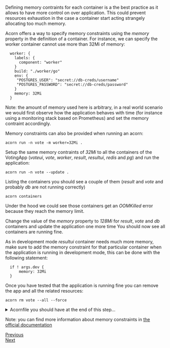 Defining memory contraints for each container is a the best practice as it allows to have more control on over application. This could prevent resources exhaustion in the case a container start acting strangely allocating too much memory.

Acorn offers a way to specify memory constraints using the *memory* property in the definition of a container. For instance, we can specify the worker container cannot use more than 32Mi of memory:

```
  worker: {
    labels: {
      component: "worker"
    }
    build: "./worker/go"
    env: {
     "POSTGRES_USER": "secret://db-creds/username"
     "POSTGRES_PASSWORD": "secret://db-creds/password"
    }
    memory: 32Mi
  }
```

Note: the amount of memory used here is arbitrary, in a real world scenario we would first observe how the application behaves with time (for instance using a monitoring stack based on Prometheus) and set the memory contraint accordingly.

Memory constraints can also be provided when running an acorn:

```
acorn run -n vote -m worker=32Mi .
```

Setup the same memory contraints of *32Mi* to all the containers of the VotingApp (*voteui*, *vote*, *worker*, *result*, *resultui*, *redis* and *pg*) and run the application:

```
acorn run -n vote --update .
```

Listing the containers you should see a couple of them (*result* and *vote* and probably *db* are not running correctly)

```
acorn containers
```

Under the hood we could see those containers get an *OOMKilled* error because they reach the memory limit.

Change the value of the *memory* property to *128Mi* for *result*, *vote* and *db* containers and update the application one more time You should now see all containers are running fine.

As in development mode *resultui* container needs much more memory, make sure to add the memory constraint for that particular container when the application is running in development mode, this can be done with the following statement:

```
  if ! args.dev {
      memory: 32Mi
  }
```

Once you have tested that the application is running fine you can remove the app and all the related resources:

```
acorn rm vote --all --force
```

<details>
  <summary markdown="span">Acornfile you should have at the end of this step...</summary>
<pre>
labels: {
    application: "votingapp"
}
args: {
    replicas: 3
}
profiles: {
    dev: {
        replicas: 1
    }
    test: {
        replicas: 2
    }
}
containers: {
  voteui: {
    labels: {
      component: "voteui"
    }
    if args.dev {
      dirs: "/usr/share/nginx/html": "./vote-ui"
    }
    build: {
      context: "./vote-ui"
    }
    ports: publish : "80/http"
    scale: args.replicas
    memory: 32Mi
  }
  vote: {
    labels: {
      component: "vote"
    }
    build: {
      target: std.ifelse(args.dev, "dev", "production")
      context: "./vote"
    }
    if args.dev {
      dirs: {
          "/app": "./vote"
      }
    }
    ports: "5000/http"
    memory: 128Mi
  }
  redis: {
    labels: {
      component: "redis"
    }
    image: "redis:7.0.5-alpine3.16"
    ports: "6379/tcp"
    dirs: {
      if !args.dev {
        "/data": "volume://redis"
      }
    }
    memory: 32Mi
  }
  worker: {
    labels: {
      component: "worker"
    }
    build: "./worker/go"
    env: {
     "POSTGRES_USER": "secret://db-creds/username"
     "POSTGRES_PASSWORD": "secret://db-creds/password"
    }
    memory: 32Mi
  }
  db: {
    labels: {
      component: "db"
    }
    image: "postgres:15.0-alpine3.16"
    ports: "5432/tcp"
    env: {
      "POSTGRES_USER": "secret://db-creds/username"
      "POSTGRES_PASSWORD": "secret://db-creds/password"
    }
    dirs: {
      if !args.dev {
        "/var/lib/postgresql/data": "volume://db"
      }
    }
    memory: 128Mi
  }
  result: {
    labels: {
      component: "result"
    }
    build: {
      target: std.ifelse(args.dev, "dev", "production")
      context: "./result"
    }
    if args.dev {
      dirs: {
          "/app": "./result"
      }
    }   
    ports: "5000/http"
    env: {
      "POSTGRES_USER": "secret://db-creds/username"
      "POSTGRES_PASSWORD": "secret://db-creds/password"
    }
    memory: 128Mi
  }
  resultui: {
    labels: {
      component: "resultui"
    }
    build: {
      target: std.ifelse(args.dev, "dev", "production")
      context: "./result-ui"
    }
    if args.dev {
      dirs: {
        "/app": "./result-ui"
      }
    } 
    ports: publish : "80/http"
    if ! args.dev {
      memory: 32Mi
    }
  }
}
secrets: {
    "db-creds": {
        type: "basic"
        data: {
            username: ""
            password: ""
        }
    }
}
volumes: {
  if !args.dev {
    "db": {
        size: "100M"
    }
    "redis": {
        size: "100M"
    }
  }
}
</pre>
</details>

Note: you can find more information about memory constraints in [the official documentation](https://docs.acorn.io/reference/memory)

[Previous](./labels.md)  
[Next](./job.md)